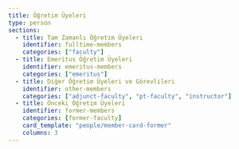 ```yaml
---
title: Öğretim Üyeleri
type: person
sections:
  - title: Tam Zamanlı Öğretim Üyeleri
    identifier: fulltime-members
    categories: ["faculty"]
  - title: Emeritus Öğretim Üyeleri
    identifier: emeritus-members
    categories: ["emeritus"]
  - title: Diğer Öğretim Üyeleri ve Görevlileri
    identifier: other-members
    categories: ["adjunct-faculty", "pt-faculty", "instructor"]
  - title: Önceki Öğretim Üyeleri
    identifier: former-members
    categories: [former-faculty]
    card_template: "people/member-card-former"
    columns: 3
---
```

